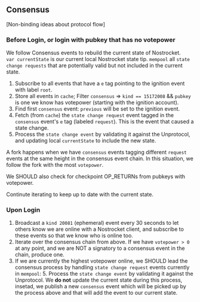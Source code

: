 ## Consensus
[Non-binding ideas about protocol flow]

### Before Login, or login with pubkey that has no votepower
We follow Consensus events to rebuild the current state of Nostrocket.  
`var currentState` is our current local Nostrocket state tip.
`mempool` all `state change requests` that are potentially valid but not included in the current state.

1. Subscribe to all events that have a `e` tag pointing to the ignition event with label `root`.
2. Store all events in `cache`; Filter `consensus` => `kind == 15172008` && `pubkey` is one we know has votepower (starting with the ignition account).
3. Find first `consensus` event: `previous` will be set to the ignition event.
4. Fetch (from `cache`) the `state change request` event tagged in the `consensus` event's `e` tag (labeled `request`). This is the event that caused a state change.
5. Process the `state change event` by validating it against the Unprotocol, and updating local `currentState` to include the new state.

A fork happens when we have `consensus` events tagging different `request` events at the same height in the consensus event chain. In this situation, we follow the fork with the most `votepower`. 

We SHOULD also check for checkpoint OP_RETURNs from pubkeys with votepower.

Continute iterating to keep up to date with the current state.

### Upon Login

1. Broadcast a `kind 20081` (ephemeral) event every 30 seconds to let others know we are online with a Nostrocket client, and subscribe to these events so that we know who is online too.
2. Iterate over the consensus chain from above. If we have `votepower > 0` at any point, and we are NOT a signatory to a consensus event in the chain, produce one.
3. If we are currently the highest votepower online, we SHOULD lead the consensus process by handling `state change request` events currently in `mempool`:
	5. Process the `state change event` by validating it against the Unprotocol. We **do not** update the current state during this process, insetad, we publish a new `consensus` event which will be picked up by the process above and that will add the event to our current state.

